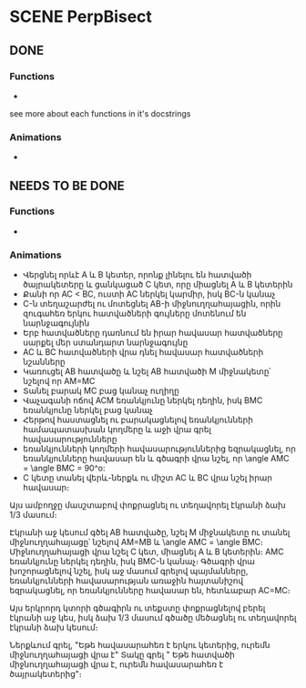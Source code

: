 # SCENE PerpBisect
## DONE

### Functions
- 
see more about each functions in it's docstrings

### Animations
- 

## NEEDS TO BE DONE

### Functions
- 

### Animations
- Վերցնել որևէ A և B կետեր, որոնք լինելու են հատվածի ծայրակետերը և ցանկացած C կետ, որը միացնել A և B կետերին
- Քանի որ AC < BC, ուստի AC ներկել կարմիր, իսկ BC-ն կանաչ
- C-ն տեղաշարժել ու մոտեցնել AB-ի միջնուղղահայացին, որին զուգահեռ երկու հատվածների գույները մոտենում են նարնջագույնին
- Երբ հատվածները դառնում են իրար հավասար հատվածները սարքել մեր ստանդարտ նարնջագույնը
- AC և BC հատվածների վրա դնել հավասար հատվածների նշանները
- Կառուցել AB հատվածը և նշել AB հատվածի M միջնակետը՝ նշելով որ AM=MC
- Տանել բարակ MC բաց կանաչ ուղիղը
- Վաչագանի ոճով ACM եռանկյունը ներկել դեղին, իսկ BMC եռանկյունը ներկել բաց կանաչ
- Հերթով հաստացնել ու բարակացնելով եռանկյունների համապատասխան կողմերը և աջի վրա գրել հավասարությունները
- եռանկյունների կողմերի հավասարություններից եզրակացնել, որ եռանկյունները հավասար են և գծագրի վրա նշել, որ \angle AMC = \angle BMC = 90^o:
- C կետը տանել վերև-ներքև ու միշտ AC և BC վրա նշել իրար հավասար։


Այս ամբողջը մասշտաբով փոքրացնել ու տեղավորել էկրանի ձախ 1/3 մասում։

Էկրանի աջ կեսում գծել AB հատվածը, նշել M միջնակետը ու տանել միջնուղղահայացը՝ նշելով AM=MB և \angle AMC = \angle BMC։ Միջնուղղահայացի վրա նշել C կետ, միացնել A և B կետերին։
AMC եռանկյունը ներկել դեղին, իսկ BMC-ն կանաչ։ Գծագրի վրա խոշորացնելով նշել, իսկ աջ մասում գրելով  պայմանները, եռանկյունների հավասարության առաջին հայտանիշով եզրակացնել, որ եռանկյունները հավասար են, հետևաբար AC=MC։

Այս երկրորդ կտորի գծագիրն ու տեքստը փոքրացնելով բերել էկրանի աջ կես, իսկ ձախ 1/3 մասում գծածը մեծացնել ու տեղավորել էկրանի ձախ կեսում։


Ներքևում գրել, "Եթե հավասարահեռ է երկու կետերից, ուրեմն միջնուղղահայացի վրա է"
Տակը գրել   " Եթե հատվածի միջնուղղահայացի վրա է, ուրեմն հավասարահեռ է ծայրակետերից"։


